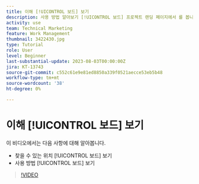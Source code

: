```yaml
---
title: 이해 [!UICONTROL 보드] 보기
description: 사용 방법 알아보기 [!UICONTROL 보드] 프로젝트 랜딩 페이지에서 를 봅니다.
activity: use
team: Technical Marketing
feature: Work Management
thumbnail: 3422430.jpg
type: Tutorial
role: User
level: Beginner
last-substantial-update: 2023-08-03T00:00:00Z
jira: KT-13743
source-git-commit: c552c61e9e81ed8850a339f0521aecce53eb5b48
workflow-type: tm+mt
source-wordcount: '38'
ht-degree: 0%

---
```


# 이해 [!UICONTROL 보드] 보기

이 비디오에서는 다음 사항에 대해 알아봅니다.

* 찾을 수 있는 위치 [!UICONTROL 보드] 보기
* 사용 방법 [!UICONTROL 보드] 보기


>[!VIDEO](https://video.tv.adobe.com/v/3422430/?quality=12&learn=on)
